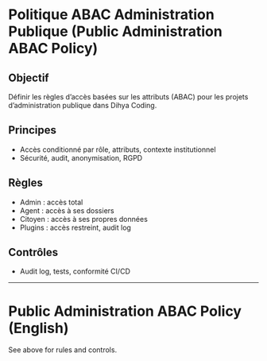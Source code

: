 # Politique ABAC Administration Publique (Public Administration ABAC Policy)

## Objectif
Définir les règles d’accès basées sur les attributs (ABAC) pour les projets d’administration publique dans Dihya Coding.

## Principes
- Accès conditionné par rôle, attributs, contexte institutionnel
- Sécurité, audit, anonymisation, RGPD

## Règles
- Admin : accès total
- Agent : accès à ses dossiers
- Citoyen : accès à ses propres données
- Plugins : accès restreint, audit log

## Contrôles
- Audit log, tests, conformité CI/CD

---

# Public Administration ABAC Policy (English)

See above for rules and controls.
